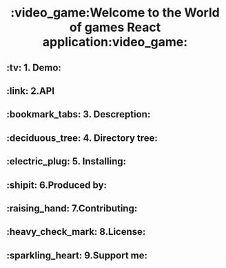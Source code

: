 <h1 align="center">
  :video_game:Welcome to the World of games React application:video_game:
</h1>


<h2>:tv:  1. Demo:</h2>

<h2>:link:  2.API</h2>

<h2>:bookmark_tabs:  3. Descreption:</h2>

<h2>:deciduous_tree:  4. Directory tree:</h2>

<h2>:electric_plug:  5. Installing:</h2>

<h2>:shipit:  6.Produced by:</h2>

<h2>:raising_hand:  7.Contributing:</h2>

<h2>:heavy_check_mark:  8.License:</h2>

<h2>:sparkling_heart:  9.Support me:</h2>


